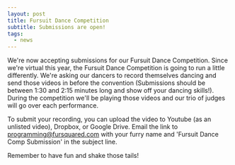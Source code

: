 ```yaml
---
layout: post
title: Fursuit Dance Competition
subtitle: Submissions are open!
tags:
  - news
---
```


We're now accepting submissions for our Fursuit Dance Competition. Since we're virtual this year, the Fursuit Dance Competition is going to run a little differently. We're asking our dancers to record themselves dancing and send those videos in before the convention (Submissions should be between 1:30 and 2:15 minutes long and show off your dancing skills\!). During the competition we'll be playing those videos and our trio of judges will go over each performance.

To submit your recording, you can upload the video to Youtube (as an unlisted video), Dropbox, or Google Drive. Email the link to programming@fursquared.com with your furry name and 'Fursuit Dance Comp Submission' in the subject line.

Remember to have fun and shake those tails\!
